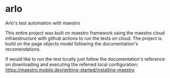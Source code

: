 # arlo
Arlo's test automation with maestro

This entire project was built on maestro framework using the maestro cloud infraestructure with github actions to run the tests on cloud.
The project is build on the page objects model following the documentation's recomendations. 

If would like to run the test locally just follow the documentation's reference on downloading and executing the referred local configuration:
https://maestro.mobile.dev/getting-started/installing-maestro

